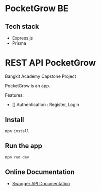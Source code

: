 # PocketGrow BE

## Tech stack

- Express.js
- Prisma

# REST API PocketGrow

Bangkit Academy Capstone Project

PocketGrow is an app.

Features:

- [] Authentication : Register, Login
<!-- - [] News Session
- [] CRUD Transaction (Income-Expense)
- [] Net Worth Projection -->


## Install

    npm install

## Run the app

    npm run dev

## Online Documentation

- [Swagger API Documentation]()